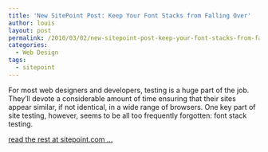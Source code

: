 ```yaml
---
title: 'New SitePoint Post: Keep Your Font Stacks from Falling Over'
author: louis
layout: post
permalink: /2010/03/02/new-sitepoint-post-keep-your-font-stacks-from-falling-over/
categories:
  - Web Design
tags:
  - sitepoint
---
```

For most web designers and developers, testing is a huge part of the job. They’ll devote a considerable amount of time ensuring that their sites appear similar, if not identical, in a wide range of browsers. One key part of site testing, however, seems to be all too frequently forgotten: font stack testing.

<a href="http://www.sitepoint.com/blogs/2010/03/02/keep-your-font-stacks-from-falling-over/" onclick="javascript:_gaq.push(['_trackEvent','outbound-article','http://www.sitepoint.com']);">read the rest at sitepoint.com &#8230;</a>